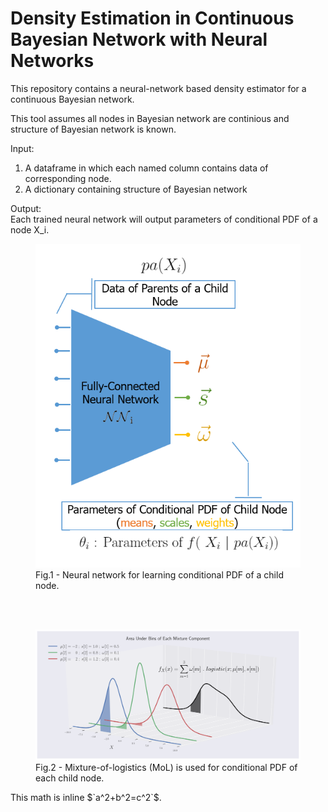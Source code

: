 # Density Estimation in Continuous Bayesian Network with Neural Networks
This repository contains a neural-network based density estimator for a continuous Bayesian network.

This tool assumes all nodes in Bayesian network are continious and structure of Bayesian network is known.

Input: <br>
1) A dataframe in which each named column contains data of corresponding node.
2) A dictionary containing structure of Bayesian network


Output: <br>
Each trained neural network will output parameters of conditional PDF of a node X_i.


<p align="center">
  <figure>
  <img src="images/separate_nn.png">
  <figcaption>Fig.1 - Neural network for learning conditional PDF of a child node.</figcaption>
  </figure>
</p>

<br>
<br>

<p align="center">
  <figure>
  <img src="images/mix_logis_loss_bins_colors.png">
  <figcaption>Fig.2 - Mixture-of-logistics (MoL) is used for conditional PDF of each child node.</figcaption>
  </figure>
</p>
This math is inline $`a^2+b^2=c^2`$.

